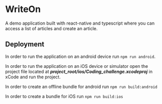 # WriteOn
A demo application built with react-native and typescript where you can access a list of articles and create an article.

## Deployment
In order to run the application on an android device run `npm run android`.

In order to run the application on an iOS device or simulator open the project file located at **_project_root/ios/Coding_challenge.xcodeproj_** in xCode and run the project.

In order to create an offline bundle for android run `npm run build:android`

In order to create a bundle for iOS run `npm run build:ios`

